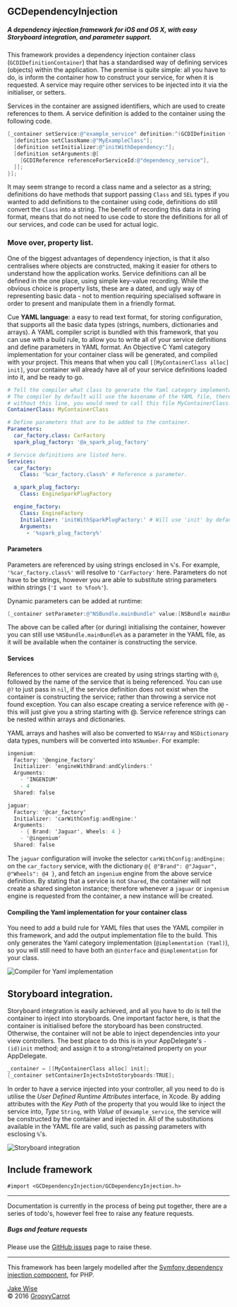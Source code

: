 ## GCDependencyInjection

##### A dependency injection framework for iOS and OS X, with easy Storyboard integration, and parameter support.

This framework provides a dependency injection container class
(`GCDIDefinitionContainer`) that has a standardised way of defining services
(objects) within the application. The premise is quite simple: all you have to
do, is inform the container how to construct your service, for when it is
requested. A service may require other services to be injected into it via the
initialiser, or setters.

Services in the container are assigned identifiers, which are used to create
references to them. A service definition is added to the container using the
following code.

```objective-c
[_container setService:@"example_service" definition:^(GCDIDefinition *definition) {
  [definition setClassName:@"MyExampleClass"];
  [definition setInitializer:@"initWithDependency:"];
  [definition setArguments:@[
    [GCDIReference referenceForServiceId:@"dependency_service"],
  ]];
}];
```

It may seem strange to record a class name and a selector as a string;
definitions do have methods that support passing `Class` and `SEL` types if you
wanted to add definitions to the container using code, definitions do still
convert the `Class` into a string. The benefit of recording this data in
string format, means that do not need to use code to store the definitions for
all of our services, and code can be used for actual logic.

### Move over, property list.

One of the biggest advantages of dependency injection, is that it also
centralises where objects are constructed, making it easier for others to
understand how the application works. Service definitions can all be defined in
the one place, using simple key-value recording. While the obvious choice is
property lists, these are a dated, and ugly way of representing basic data - not
to mention requiring specialised software in order to present and manipulate
them in a friendly format.

Cue **YAML language**: a easy to read text format, for storing configuration,
that supports all the basic data types (strings, numbers, dictionaries and 
arrays). A YAML compiler script is bundled with this framework, that you can use
with a build rule, to allow you to write all of your service definitions and
define parameters in YAML format. An Objective C Yaml category implementation
for your container class will be generated, and compiled with your project. This
means that when you call `[[MyContainerClass alloc] init]`, your container will
already have all of your service definitions loaded into it, and be ready to go.

```yaml
# Tell the compiler what class to generate the Yaml category implementation for.
# The compiler by default will use the basename of the YAML file, therefore 
# without this line, you would need to call this file MyContainerClass.yml
ContainerClass: MyContainerClass

# Define parameters that are to be added to the container.
Parameters:
  car_factory.class: CarFactory
  spark_plug_factory: '@a_spark_plug_factory'

# Service definitions are listed here.
Services:
  car_factory:
    Class: '%car_factory.class%' # Reference a parameter.

  a_spark_plug_factory:
    Class: EngineSparkPlugFactory

  engine_factory:
    Class: EngineFactory
    Initializer: 'initWithSparkPlugFactory:' # Will use 'init' by default.
    Arguments:
      - '%spark_plug_factory%'

```

#### Parameters

Parameters are referenced by using strings enclosed in `%`'s. For example,
`'%car_factory.class%'` will resolve to `'CarFactory'` here. Parameters do not
have to be strings, however you are able to substitute string parameters within
strings (`'I want to %foo%'`).

Dynamic parameters can be added at runtime:
```objective-c
[_container setParameter:@"NSBundle.mainBundle" value:[NSBundle mainBundle]];
```

The above can be called after (or during) initialising the container, however
you can still use `%NSBundle.mainBundle%` as a parameter in the YAML file, as it
will be available when the container is constructing the service.

#### Services

References to other services are created by using strings starting with `@`, 
followed by the name of the service that is being referenced. You can use `@?`
to just pass in `nil`, if the service definition does not exist when the
container is constructing the service; rather than throwing a service not found
exception. You can also escape creating a service reference with `@@` - this 
will just give you a string starting with @. Service reference strings can be
nested within arrays and dictionaries.

YAML arrays and hashes will also be converted to `NSArray` and `NSDictionary`
data types, numbers will be converted into `NSNumber`. For example:

```objective-c
ingenium:
  Factory: '@engine_factory'
  Initializer: 'engineWithBrand:andCylinders:'
  Arguments:
    - 'INGENIUM'
    - 4
  Shared: false

jaguar:
  Factory: '@car_factory'
  Initializer: 'carWithConfig:andEngine:'
  Arguments:
    - { Brand: 'Jaguar', Wheels: 4 }
    - '@ingenium'
  Shared: false
```

The `jaguar` configuration will invoke the selector `carWithConfig:andEngine:`
on the `car_factory` service, with the dictionary `@{ @"Brand": @"Jaguar",
@"Wheels": @4 }`, and fetch an `ingenium` engine from the above service
definition. By stating that a service is not `Shared`, the container will not
create a shared singleton instance; therefore whenever a `jaguar` or `ingenium`
engine is requested from the container, a new instance will be created.

#### Compiling the Yaml implementation for your container class

You need to add a build rule for YAML files that uses the YAML compiler in this
framework, and add the output implementation file to the build. This only
generates the Yaml category implementation (`@implementation (Yaml)`), so you
will still need to have both an `@interface` and `@implementation` for your
class.

![Compiler for Yaml implementation](http://groovycarrot.co.uk/sites/gc/files/gcdependencyinjection-xcode-yaml.png)

## Storyboard integration.

Storyboard integration is easily achieved, and all you have to do is tell the
container to inject into storyboards. One important factor here, is that the
container is initialised before the storyboard has been constructed. Otherwise,
the container will not be able to inject dependencies into your view
controllers. The best place to do this is in your AppDelegate's `- (id)init`
method; and assign it to a strong/retained property on your AppDelegate.

```objective-c
_container = [[MyContainerClass alloc] init];
[_container setContainerInjectsIntoStoryboards:TRUE];
```

In order to have a service injected into your controller, all you need to do is
utilise the _User Defined Runtime Attributes_ interface, in Xcode. By adding
attributes with the _Key Path_ of the property that you would like to inject the
service into, _Type_ `String`, with _Value_ of `@example_service`, the service
will be constructed by the container and injected in. All of the substitutions
available in the YAML file are valid, such as passing parameters with esclosing
`%`'s.

![Storyboard integration](http://groovycarrot.co.uk/sites/gc/files/gcdepedencyinjection-storyboard-integration.png)

## Include framework

```
#import <GCDependencyInjection/GCDependencyInjection.h>
```

***

Documentation is currently in the process of being put together, there are a
series of todo's, however feel free to raise any feature requests.

##### Bugs and feature requests
Please use the [GitHub issues](https://github.com/GroovyCarrot/GCDependencyInjection/issues)
page to raise these.

***

This framework has been largely modelled after the [Symfony dependency injection
component](http://symfony.com/doc/current/components/dependency_injection/introduction.html),
for PHP.

[Jake Wise](http://twitter.com/GroovyCarrot)<br />
© 2016 [GroovyCarrot](http://groovycarrot.co.uk)
